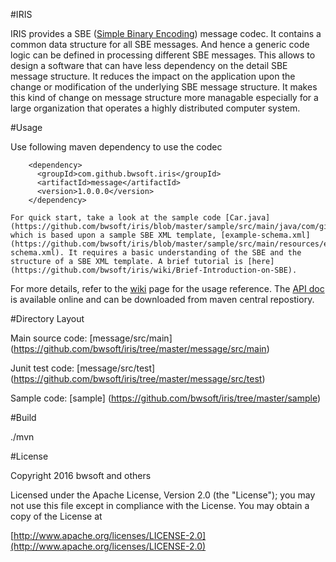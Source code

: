 #IRIS

IRIS provides a SBE ([Simple Binary Encoding](https://github.com/FIXTradingCommunity/fix-simple-binary-encoding)) message codec. It contains a common data structure for all SBE messages. And hence a generic code logic can be defined in processing different SBE messages. This allows to design a software that can have less dependency on the detail SBE message structure. It reduces the impact on the application upon the change or modification of the underlying SBE message structure. It makes this kind of change on message structure more managable especially for a large organization that operates a highly distributed computer system. 

#Usage

Use following maven dependency to use the codec

```
	<dependency>
	  <groupId>com.github.bwsoft.iris</groupId>
	  <artifactId>message</artifactId>
	  <version>1.0.0.0</version>
	</dependency>
```
	
	For quick start, take a look at the sample code [Car.java] (https://github.com/bwsoft/iris/blob/master/sample/src/main/java/com/github/bwsoft/iris/sample/Car.java) which is based upon a sample SBE XML template, [example-schema.xml](https://github.com/bwsoft/iris/blob/master/sample/src/main/resources/example-schema.xml). It requires a basic understanding of the SBE and the structure of a SBE XML template. A brief tutorial is [here](https://github.com/bwsoft/iris/wiki/Brief-Introduction-on-SBE).

For more details, refer to the [wiki](https://github.com/bwsoft/iris/wiki) page for the usage reference. The [API doc](http://bwsoft.github.io/iris/doc/index.html) is available online and can be downloaded from maven central repostiory.

#Directory Layout

Main source code: [message/src/main] (https://github.com/bwsoft/iris/tree/master/message/src/main)

Junit test code: [message/src/test] (https://github.com/bwsoft/iris/tree/master/message/src/test)

Sample code: [sample] (https://github.com/bwsoft/iris/tree/master/sample)

#Build

./mvn

#License

Copyright 2016 bwsoft and others

Licensed under the Apache License, Version 2.0 (the "License");
you may not use this file except in compliance with the License.
You may obtain a copy of the License at

 [http://www.apache.org/licenses/LICENSE-2.0](http://www.apache.org/licenses/LICENSE-2.0)
